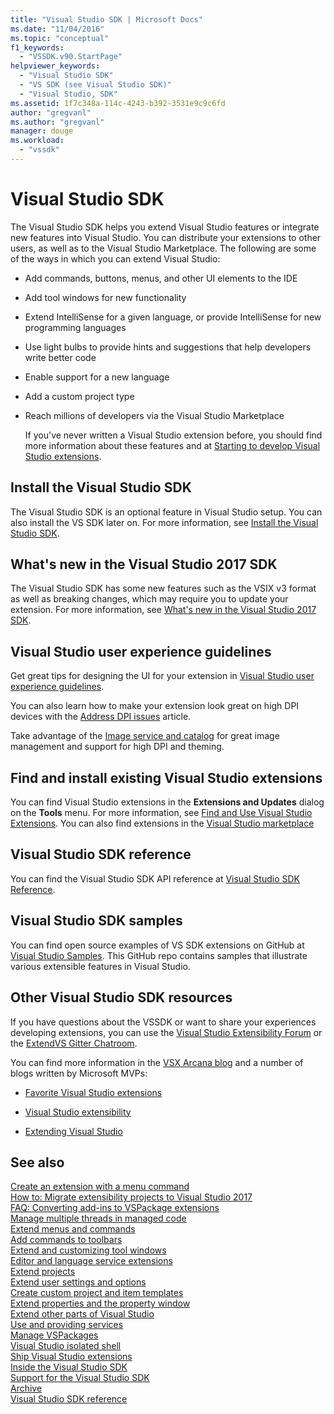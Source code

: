 ```yaml
---
title: "Visual Studio SDK | Microsoft Docs"
ms.date: "11/04/2016"
ms.topic: "conceptual"
f1_keywords: 
  - "VSSDK.v90.StartPage"
helpviewer_keywords: 
  - "Visual Studio SDK"
  - "VS SDK (see Visual Studio SDK)"
  - "Visual Studio, SDK"
ms.assetid: 1f7c348a-114c-4243-b392-3531e9c9c6fd
author: "gregvanl"
ms.author: "gregvanl"
manager: douge
ms.workload: 
  - "vssdk"
---
```

# Visual Studio SDK
The Visual Studio SDK helps you extend Visual Studio features or integrate new features into Visual Studio. You can distribute your extensions to other users, as well as to the Visual Studio Marketplace. The following are some of the ways in which you can extend Visual Studio:  
  
- Add commands, buttons, menus, and other UI elements to the IDE  
  
- Add tool windows for new functionality  
  
- Extend IntelliSense for a given language, or provide IntelliSense for new programming languages  
  
- Use light bulbs to provide hints and suggestions that help developers write better code  
  
- Enable support for a new language  
  
- Add a custom project type  
  
- Reach millions of developers via the Visual Studio Marketplace  
  
  If you've never written a Visual Studio extension before, you should find more information about these features and at [Starting to develop Visual Studio extensions](../extensibility/starting-to-develop-visual-studio-extensions.md).  
  
## Install the Visual Studio SDK  
 The Visual Studio SDK is an optional feature in Visual Studio setup. You can also install the VS SDK later on. For more information, see [Install the Visual Studio SDK](../extensibility/installing-the-visual-studio-sdk.md).  
  
## What's new in the Visual Studio 2017 SDK  
 The Visual Studio SDK has some new features such as the VSIX v3 format as well as breaking changes, which may require you to update your extension. For more information, see [What's new in the Visual Studio 2017 SDK](../extensibility/what-s-new-in-the-visual-studio-2017-sdk.md).  
  
## Visual Studio user experience guidelines  
 Get great tips for designing the UI for your extension in [Visual Studio user experience guidelines](../extensibility/ux-guidelines/visual-studio-user-experience-guidelines.md).  
  
 You can also learn how to make your extension look great on high DPI devices with the [Address DPI issues](../extensibility/addressing-dpi-issues2.md) article.  
  
 Take advantage of the [Image service and catalog](../extensibility/image-service-and-catalog.md) for great image management and support for high DPI and theming.  
  
## Find and install existing Visual Studio extensions  
 You can find Visual Studio extensions in the **Extensions and Updates** dialog on the **Tools** menu. For more information, see [Find and Use Visual Studio Extensions](../ide/finding-and-using-visual-studio-extensions.md). You can also find extensions in the [Visual Studio marketplace](https://marketplace.visualstudio.com/)  
  
## Visual Studio SDK reference  
 You can find the Visual Studio SDK API reference at [Visual Studio SDK Reference](../extensibility/visual-studio-sdk-reference.md).  
  
## Visual Studio SDK samples  
 You can find open source examples of VS SDK extensions on GitHub at [Visual Studio Samples](https://aka.ms/vs2015sdksamples). This GitHub repo contains samples that illustrate various extensible features in Visual Studio.  
  
## Other Visual Studio SDK resources  
 If you have questions about the VSSDK or want to share your experiences developing extensions, you can use the [Visual Studio Extensibility Forum](https://social.msdn.microsoft.com/Forums/vstudio/home?forum=vsx) or the [ExtendVS Gitter Chatroom](https://gitter.im/Microsoft/extendvs).  
  
 You can find more information in the [VSX Arcana blog](https://blogs.msdn.microsoft.com/vsx/) and a number of blogs written by Microsoft MVPs:  
  
-   [Favorite Visual Studio extensions](http://geekswithblogs.net/sdorman/archive/2014/10/05/favorite-visual-studio-extensions.aspx)  
  
-   [Visual Studio extensibility](http://www.visualstudioextensibility.com/overview/vs/)  
  
-   [Extending Visual Studio](http://blog.slaks.net/2013-10-18/extending-visual-studio-part-1-getting-started/)  
  
## See also  
 [Create an extension with a menu command](../extensibility/creating-an-extension-with-a-menu-command.md)   
 [How to: Migrate extensibility projects to Visual Studio 2017](../extensibility/how-to-migrate-extensibility-projects-to-visual-studio-2017.md)   
 [FAQ: Converting add-ins to VSPackage extensions](../extensibility/faq-converting-add-ins-to-vspackage-extensions.md)   
 [Manage multiple threads in managed code](../extensibility/managing-multiple-threads-in-managed-code.md)   
 [Extend menus and commands](../extensibility/extending-menus-and-commands.md)   
 [Add commands to toolbars](../extensibility/adding-commands-to-toolbars.md)   
 [Extend and customizing tool windows](../extensibility/extending-and-customizing-tool-windows.md)   
 [Editor and language service extensions](../extensibility/editor-and-language-service-extensions.md)   
 [Extend projects](../extensibility/extending-projects.md)   
 [Extend user settings and options](../extensibility/extending-user-settings-and-options.md)   
 [Create custom project and item templates](../extensibility/creating-custom-project-and-item-templates.md)   
 [Extend properties and the property window](../extensibility/extending-properties-and-the-property-window.md)   
 [Extend other parts of Visual Studio](../extensibility/extending-other-parts-of-visual-studio.md)   
 [Use and providing services](../extensibility/using-and-providing-services.md)   
 [Manage VSPackages](../extensibility/managing-vspackages.md)   
 [Visual Studio isolated shell](/visualstudio/extensibility/shell/visual-studio-isolated-shell)   
 [Ship Visual Studio extensions](../extensibility/shipping-visual-studio-extensions.md)   
 [Inside the Visual Studio SDK](../extensibility/internals/inside-the-visual-studio-sdk.md)   
 [Support for the Visual Studio SDK](../extensibility/support-for-the-visual-studio-sdk.md)   
 [Archive](../extensibility/archive.md)   
 [Visual Studio SDK reference](../extensibility/visual-studio-sdk-reference.md)
